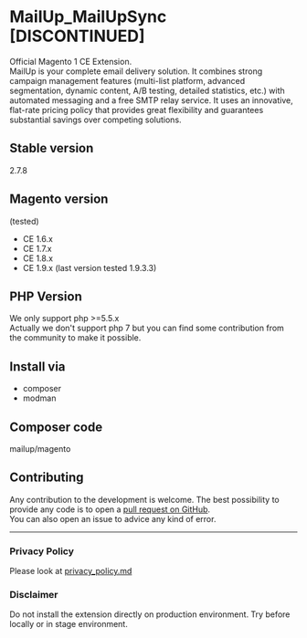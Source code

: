 MailUp_MailUpSync [DISCONTINUED]
=================
Official Magento 1 CE Extension.  
MailUp is your complete email delivery solution. It combines strong campaign management features (multi-list platform, advanced segmentation, dynamic content, A/B testing, detailed statistics, etc.) with automated messaging and a free SMTP relay service. It uses an innovative, flat-rate pricing policy that provides great flexibility and guarantees substantial savings over competing solutions.

## Stable version
2.7.8

## Magento version
(tested)
- CE 1.6.x
- CE 1.7.x
- CE 1.8.x
- CE 1.9.x (last version tested 1.9.3.3)

## PHP Version
We only support php >=5.5.x    
Actually we don't support php 7 but you can find some contribution from the community to make it possible.

## Install via
- composer
- modman

## Composer code
mailup/magento

## Contributing
Any contribution to the development is welcome. The best possibility to provide any code is to open a [pull request on GitHub](https://help.github.com/articles/using-pull-requests).
<br />
You can also open an issue to advice any kind of error.

---

### Privacy Policy
Please look at [privacy_policy.md](privacy_policy.md)

### Disclaimer
Do not install the extension directly on production environment. Try before locally or in stage environment.  
